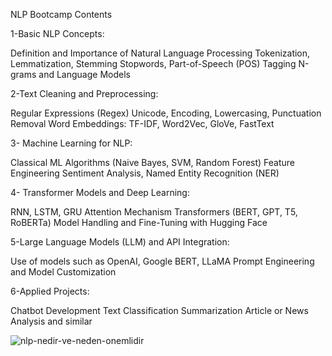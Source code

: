 NLP Bootcamp Contents

1-Basic NLP Concepts:

Definition and Importance of Natural Language Processing
Tokenization, Lemmatization, Stemming
Stopwords, Part-of-Speech (POS) Tagging
N-grams and Language Models

 2-Text Cleaning and Preprocessing:
 
Regular Expressions (Regex)
Unicode, Encoding, Lowercasing, Punctuation Removal
Word Embeddings: TF-IDF, Word2Vec, GloVe, FastText


3- Machine Learning for NLP:

Classical ML Algorithms (Naive Bayes, SVM, Random Forest)
Feature Engineering
Sentiment Analysis, Named Entity Recognition (NER)


4- Transformer Models and Deep Learning:

RNN, LSTM, GRU
Attention Mechanism
Transformers (BERT, GPT, T5, RoBERTa)
Model Handling and Fine-Tuning with Hugging Face


5-Large Language Models (LLM) and API Integration:

Use of models such as OpenAI, Google BERT, LLaMA
Prompt Engineering and Model Customization


6-Applied Projects:

Chatbot Development
Text Classification
Summarization
Article or News Analysis and similar

![nlp-nedir-ve-neden-onemlidir](https://github.com/user-attachments/assets/0de8a7dd-ef5e-48b8-af5b-b0858c554ac4)


